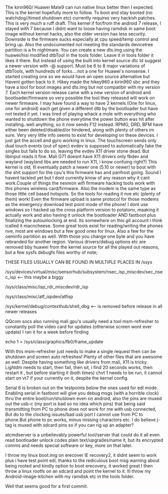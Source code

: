 The kirin960/ Huawei Mate9 can run native linux better then I expected. This is the kernel hopefully more to follow. To boot and stay booted (no watchdog//timed shutdown etc) currently requires very hackish patches. This is very much a ruff draft. This kernel if for/from the android 7 release, I stayed with 7 because I didnt want to loose having ramdisk in same boot image without kernel hacks, also the older version has less security. Downside is the firmware sucks especially at cpu speed/temp control and bring up. Also the undocumented not meeting the standards devicetree partition is a fn nightmare. You can create a new dts.img using the huawei/hisi modified dtbTool in the tools folder. Leave it in tools folder it likes it there. But instead of using the built into kernel source dtc Id suggest a newer version with -@ support. Must be 6 to 8 major variations of dtbTools, with hundreds of forks....not a one for Huawei's nonsense. I started creating one so we would have an open source alternative but Havent gotten back to it. Hikey made the hikey960 a kirin960 sbc and they have a tool for boot images and dts.img but not compatiblr with my version 7. Each kernel version release came with a new version of android and bootloader/firmware so very possible the tool they released will work on newer firmware. I may have found a way to have 2 kernels (One for linux, one for android) each get given a different dtb by the bootloader but have not tested it yet. I was tired of playing whack a mole with everything who wanted to shutdown the phone everytime the power button was hit after installing..well anything, so it now sends F12 instead. RPMG, DRD, BFM have either been deleted/disabled/or hindered, along with plenty of others im sure. Very very little info seems to exist for developing on these devices. I just got the accell and gyro working in linux. The touchscreen sends only dual touch events (out of spec) evdev is supposed to automatically fake the singles but fails to do so, leaving the evdev X11 driver stone dead. But libinput reads it fine. Mali G71 doesnt have X11 drivers only fbdev and wayland (wayland libs are needed to run X11, i know confuing right?) This kernel is old, Ill eventually patch a newer one (5.10 or newer) to boot with the shit support for the cpu's this firmware has and panfrost going. Sound I havent tackled yet but I dont currently know of any reason why it cant work.Couple of things the nexmon wifi firmware hacking tools work with this phones wireless card/firmware. Also the modem is the same type as those little cell based hotspots. So the tools for reading it nve etc (plenty of them) work! Even the firmware upload is same protocol for those modems as the emergency download test point mode of the phone! I dont use windows so I hacked up the cross platform version to potatonv, maaking it actually work and also having it unlock the bootloader AND fastboot plus finalizing the autounlocking at end. Its somewhere on this git account i think icalled it macncheese. Some great tools exist for reading/writing the phones nve, most are windows but a few good ones for linux. Also a few for the oeminfo partition as well. With those you change one byte and you have rebranded for another region. Various drivers/debug options etc are removed bby huawei from the kernel source for all the played out reasons, but a few sysfs debugfs files worthy of note;

THESE FILES USUALLY CAN BE FOUND IN MULTIPLE PLACES IN /ssys

/sys/devices/virtual/misc/sensorhub/subsystem/nsec_isp_miscdev/sec_nsec_isp   <-- this maybe a biggy

/sys/class/misc/isp_rdr_miscdev/rdr_isp

/sys/class/misc/atf_ispdev/atfisp

/sys/kernel/debug/contexthub/shell_dbg        <-- is removed before release in all newer releases

QQcom socs also running mali gpu's usually  need a tool msm-refresher to constantly poll the video card for updates (otherwise screen wont ever update) I ran it for a week  before finding

echo 1 > /sys/class/graphics/fb0/frame_update

With this msm-refresher just needs to make a single request then can be shutdown and screen auto refreshes! Plenty of other files that are awesome as well. Despite having something like drivers from mali, X11 is tricky. Lightdm needs to start, then fail, then sit, i find 20 seconds works, then restart it , but before starting it (both times) chvt 1 needs to be run, it cannot start on vt7 if your currently on it, despite the kernel config.

Serial 6 is broken out on the testpoints below the ones used for edl mode. Enabling serial in fastboot will give you debug msgs (with a horrible clock) thru the entire boot/run/shutdown even on android, also the pins are muxed out the usb-c (my port is bad so no idea which pins) that being said transmitting from PC to phone does not work for me with usb connected, But do to the clocking issues/bad usb port I cannot use from PC to phone.But phone to pc works, minus missing charactors etc. I do believe j-tag is muxed with sdcard pins so if you can rig up an adapter?

atcmdserver is a unbelievably powerful tool/server that could do it all even read bootloader unlock codes plain text/upgrades/name it, but its encrypted comms and needs special software or key, more on that later.

I throw my linux boot.img on erecover IE recovery2, it didnt seem to work  plus i have test point edl, thanks to the rediculous boot msg warning about being rooted and kindly option to boot erecovery, it worked great.I then throw a linux rootfs on an sdcard and point the kernel to it. Ill throw my Android-image-kitchen with my ramdisk etc in the tools folder.

Well that seems good for a first commit.
